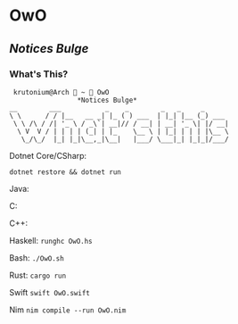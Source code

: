 # OwO
## *Notices Bulge*
### What's This?

```
 krutonium@Arch  ~  OwO
                 *Notices Bulge*
__        ___           _    _        _   _     _      
\ \      / / |__   __ _| |_ ( ) ___  | |_| |__ (_) ___
 \ \ /\ / /| '_ \ / _\`| __|// / __| | __| '_ \| |/ __|
  \ V  V / | | | | (_| | |_    \__ \ | |_| | | | |\__ \
   \_/\_/  |_| |_|\__,_|\__|   |___/ \___|_| |_|_|/___/
```

Dotnet Core/CSharp:

`dotnet restore && dotnet run`

Java:

C:

C++:

Haskell:
`runghc OwO.hs`

Bash:
`./OwO.sh`  

Rust:
`cargo run`

Swift
`swift OwO.swift`

Nim
`nim compile --run OwO.nim`
